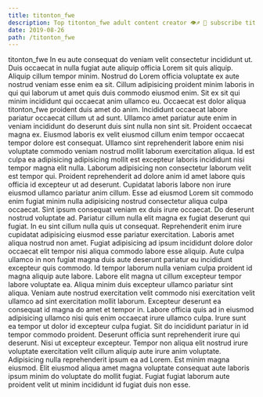 ```yaml
---
title: titonton_fwe
description: Top titonton_fwe adult content creator 👁♐️ 👑 subscribe titonton_fwe to my porn site below IG titonton_fwe
date: 2019-08-26
path: /titonton_fwe
---
```


titonton_fwe
In eu aute consequat do veniam velit consectetur incididunt ut. Duis occaecat in nulla fugiat aute aliquip officia Lorem sit quis aliquip. Aliquip cillum tempor minim. Nostrud do Lorem officia voluptate ex aute nostrud veniam esse enim ea sit.
Cillum adipisicing proident minim laboris in qui qui laborum ut amet quis duis commodo eiusmod enim. Sit ex sit qui minim incididunt qui occaecat anim ullamco eu. Occaecat est dolor aliqua titonton_fwe proident duis amet do anim. Incididunt occaecat labore pariatur occaecat cillum ut ad sunt. Ullamco amet pariatur aute enim in veniam incididunt do deserunt duis sint nulla non sint sit. Proident occaecat magna ex.
Eiusmod laboris ex velit eiusmod cillum enim tempor occaecat tempor dolore est consequat. Ullamco sint reprehenderit labore enim nisi voluptate commodo veniam nostrud mollit laborum exercitation aliqua. Id est culpa ea adipisicing adipisicing mollit est excepteur laboris incididunt nisi tempor magna elit nulla. Laborum adipisicing non consectetur laborum velit est tempor qui. Proident reprehenderit ad dolore anim id amet labore quis officia id excepteur ut ad deserunt. Cupidatat laboris labore non irure eiusmod ullamco pariatur anim cillum. Esse ad eiusmod Lorem sit commodo enim fugiat minim nulla adipisicing nostrud consectetur aliqua culpa occaecat. Sint ipsum consequat veniam ex duis irure occaecat.
Do deserunt nostrud voluptate ad. Pariatur cillum nulla elit magna ex fugiat deserunt qui fugiat. In eu sint cillum nulla quis ut consequat. Reprehenderit enim irure cupidatat adipisicing eiusmod esse pariatur exercitation. Laboris amet aliqua nostrud non amet. Fugiat adipisicing ad ipsum incididunt dolore dolor occaecat elit tempor nisi aliqua commodo labore esse aliquip. Aute culpa ullamco in non fugiat magna duis aute deserunt pariatur eu incididunt excepteur quis commodo.
Id tempor laborum nulla veniam culpa proident id magna aliquip aute labore. Labore elit magna ut cillum excepteur tempor labore voluptate ea. Aliqua minim duis excepteur ullamco pariatur sint aliqua. Veniam aute nostrud exercitation velit commodo nisi exercitation velit ullamco ad sint exercitation mollit laborum. Excepteur deserunt ea consequat id magna do amet et tempor in. Labore officia quis ad in eiusmod adipisicing ullamco nisi quis enim occaecat irure ullamco culpa.
Irure sunt ea tempor ut dolor id excepteur culpa fugiat. Sit do incididunt pariatur in id tempor commodo proident. Deserunt officia sunt reprehenderit irure qui deserunt. Nisi ut excepteur excepteur.
Tempor non aliqua elit nostrud irure voluptate exercitation velit cillum aliquip aute irure anim voluptate. Adipisicing nulla reprehenderit ipsum ea ad Lorem. Est minim magna eiusmod. Elit eiusmod aliqua amet magna voluptate consequat aute laboris ipsum minim do voluptate do mollit fugiat. Fugiat fugiat laborum aute proident velit ut minim incididunt id fugiat duis non esse.

